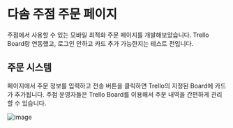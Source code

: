 # 다솜 주점 주문 페이지
주점에서 사용할 수 있는 모바일 최적화 주문 페이지를 개발해보았습니다. Trello Board랑 연동했고, 로그인 안하고 카드 추가 가능한지는 테스트 전입니다.

## 주문 시스템
페이지에서 주문 정보를 입력하고 전송 버튼을 클릭하면 Trello의 지정된 Board에 카드가 추가됩니다. 주점 운영자들은 Trello Board를 이용해서 주문 내역을 간편하게 관리할 수 있습니다.

![image](https://user-images.githubusercontent.com/42922453/57215862-23e9b680-7029-11e9-9235-c28b5ef17238.png)
